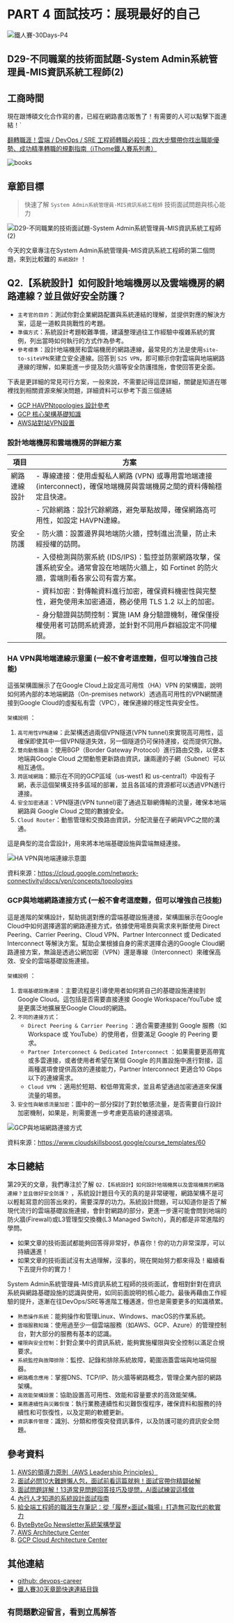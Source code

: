 # PART 4 面試技巧：展現最好的自己

![鐵人賽-30Days-P4](https://github.com/qwedsazxc78/devops-career/raw/main/docs/img/30Days-P4.png)

## D29-不同職業的技術面試題-System Admin系統管理員-MIS資訊系統工程師(2)

## 工商時間

現在跟博碩文化合作寫的書，已經在網路書店販售了！有需要的人可以點擊下面連結！`

[翻轉職涯！雲端 / DevOps / SRE 工程師轉職必殺技：四大步驟帶你找出職能優勢、成功精準轉職的規劃指南（iThome鐵人賽系列書）](https://heyurl.cc/lQ3e4)

![books](https://github.com/qwedsazxc78/devops-career/raw/main/docs/img/books.png)

## 章節目標

> 快速了解 `System Admin系統管理員-MIS資訊系統工程師` 技術面試問題與核心能力

![D29-不同職業的技術面試題-System Admin系統管理員-MIS資訊系統工程師(2)](https://github.com/qwedsazxc78/devops-career/raw/main/docs/img/D29.png)

今天的文章專注在System Admin系統管理員-MIS資訊系統工程師的第二個問題，來到比較難的 `系統設計` ！

## Q2.【系統設計】如何設計地端機房以及雲端機房的網路連線？並且做好安全防護？

* `主考官的目的`：測試你對企業網路配置與系統連結的理解，並提供對應的解決方案，這是一道較具挑戰性的考題。
* `準備方式`：系統設計考題較難準備，建議整理過往工作經驗中複雜系統的實例，列出當時如何執行的方式作為參考。
* `參考標準`：設計地端機房和雲端機房的網路連線，最常見的方法是使用`site-to-siteVPN`來建立安全連線。回答到 `S2S VPN`，即可顯示你對雲端與地端網路連線的理解，如果能進一步提及防火牆等安全防護措施，會使回答更全面。

下表是更詳細的常見可行方案，一般來說，不需要記得這麼詳細，關鍵是知道在哪裡找到相關資源來解決問題，詳細資料可以參考下面三個連結

* [GCP HAVPNtopologies 設計參考](https://cloud.google.com/networkconnectivity/docs/vpn/concepts/topologies)
* [GCP 核心架構基礎知識](https://www.cloudskillsboost.google/course_templates/60)
* [AWS站對站VPN設置](https://docs.aws.amazon.com/vpn/latest/s2svpn/VPC_VPN.html）)

### 設計地端機房和雲端機房的詳細方案

| 項目 | 方案 |
| ---- | ---- |
| 網路連線設計 | - 專線連接：使用虛擬私人網路 (VPN) 或專用雲地端連接 (interconnect)，確保地端機房與雲端機房之間的資料傳輸穩定且快速。 |
| | - 冗餘網路：設計冗餘網路，避免單點故障，確保網路高可用性，如設定 HAVPN連線。 |
| 安全防護 | - 防火牆：設置邊界與地端防火牆，控制進出流量，防止未經授權的訪問。 |
| | - 入侵檢測與防禦系統 (IDS/IPS)：監控並防禦網路攻擊，保護系統安全。通常會設在地端防火牆上，如 Fortinet 的防火牆，雲端則看各家公司有雲方案。 |
| |  - 資料加密：對傳輸資料進行加密，確保資料機密性與完整性，避免使用未加密通道，務必使用 TLS 1.2 以上的加密。 |
| |  - 身分驗證與訪問控制：實施 IAM 身分驗證機制，確保僅授權使用者可訪問系統資源，並針對不同用戶群組設定不同權限。 |

### HA VPN與地端連線示意圖 (一般不會考這麼難，但可以增強自己技能)

這張架構圖展示了在Google Cloud上設定高可用性（HA）VPN 的架構圖，說明如何將內部的本地端網路（On-premises network）透過高可用性的VPN網關連接到Google Cloud的虛擬私有雲（VPC），確保連線的穩定性與安全性。

`架構說明` ：

1. `高可用性VPN連線`：此架構透過兩個VPN隧道(VPN tunnel)來實現高可用性，這確保即使其中一個VPN隧道失效，另一個隧道仍可保持連接，從而提供冗餘。
2. `雙向動態路由`：使用BGP（Border Gateway Protocol）進行路由交換，以便本地端與Google Cloud 之間動態更新路由資訊，讓兩邊的子網（Subnet）可以相互通信。
3. `跨區域網路`：顯示在不同的GCP區域（us-west1 和 us-central1）中設有子網，表示這個架構支持多區域的部署，並且各區域的資源都可以透過VPN進行連接。
4. `安全加密通道`：VPN隧道(VPN tunnel)密了通過互聯網傳輸的流量，確保本地端網路與 Google Cloud 之間的數據安全。
5. `Cloud Router`：動態管理和交換路由資訊，分配流量在子網與VPC之間的溝通。

這是典型的混合雲設計，用來將本地端基礎設施與雲端無縫連接。

![HA VPN與地端連線示意圖](https://github.com/qwedsazxc78/devops-career/raw/main/docs/img/D29-1.png)

資料來源：https://cloud.google.com/network-connectivity/docs/vpn/concepts/topologies

### GCP與地端網路連接方式 (一般不會考這麼難，但可以增強自己技能)

這是進階的架構設計，幫助挑選對應的雲端基礎設施連接，架構圖展示在Google Cloud中如何選擇適當的網路連接方式，依據使用場景與需求來判斷使用 Direct Peering、Carrier Peering、Cloud VPN、Partner Interconnect 或 Dedicated Interconnect 等解決方案。幫助企業根據自身的需求選擇合適的Google Cloud網路連接方案，無論是透過公網加密（VPN）還是專線（Interconnect）來確保高效、安全的雲端基礎設施連接。

`架構說明` ：

1. `雲端基礎設施連接`：主要流程是引導使用者如何將自己的基礎設施連接到 Google Cloud。這包括是否需要直接連接 Google Workspace/YouTube 或是更廣泛地擴展至Google Cloud的網路。
2. `不同的連接方式`：
   - `Direct Peering & Carrier Peering` ：適合需要連接到 Google 服務（如 Workspace 或 YouTube）的使用者，但要滿足 Google 的 Peering 要求。
   - `Partner Interconnect & Dedicated Interconnect` ：如果需要更高帶寬或多雲連接，或者使用者希望在某個 Google 的共置設施中進行對接，這兩種選項會提供高效的連接能力，Partner Interconnect 更適合10 Gbps以下的連線需求。
   - `Cloud VPN` ：適用於短期、較低帶寬需求，並且希望通過加密通道來保護流量的場景。
3. `安全性與敏感流量加密`：圖中的一部分探討了對於敏感流量，是否需要自行設計加密機制，如果是，則需要進一步考慮更高級的連接選項。

![GCP與地端網路連接方式](https://github.com/qwedsazxc78/devops-career/raw/main/docs/img/D29-2.png)

資料來源：https://www.cloudskillsboost.google/course_templates/60

## 本日總結

第29天的文章，我們專注於了解 `Q2.【系統設計】如何設計地端機房以及雲端機房的網路連線？並且做好安全防護？` ，系統設計題目今天的真的是非常硬喔，網路架構不是可以輕鬆寫意的回答出來的，需要深厚的功力。系統設計問題，可以知道你是否了解現代流行的雲端基礎設施連接，會針對網路的部分，更進一步還可能會問到地端的防火牆(Firewall)或L3管理型交換機(L3 Managed Switch)，真的都是非常進階的學問。

* 如果文章的技術面試都能夠回答得非常好，恭喜你！你的功力非常深厚，可以持續邁進！
* 如果文章的技術面試沒有太過理解，沒事的，現在開始努力都來得及！繼續看下去提升你的實力！

System Admin系統管理員-MIS資訊系統工程師的技術面試，會相對針對在資訊系統與網路基礎設施的認識與使用，如同前面說明的核心能力。最後再藉由工作經驗的提升，逐漸在往DevOps/SRE等進階工種邁進，但也是需要更多的知識積累。

* `熟悉操作系統`：能夠操作和管理Linux、Windows、macOS的作業系統。
* `雲端服務知識`：使用過至少一個雲端服務（如AWS、GCP、Azure）的管理控制台，對大部分的服務有基本的認識。
* `權限與安全控制`：針對企業中的資訊系統，能夠實施權限與安全控制以滿足合規要求。
* `系統監控與故障排除`：監控、記錄和排除系統故障，範圍涵蓋雲端與地端伺服器。
* `網路概念應用`：掌握DNS、TCP/IP、防火牆等網路概念，管理企業內部的網路架構。
* `高效能架構設置`：協助設置高可用性、效能和容量要求的高效能架構。
* `業務連續性與災難恢復`：執行業務連續性和災難恢復程序，確保資料和服務的持續性和可恢復性，以及定期的軟體更新。
* `資訊事件管理`：識別、分類和修復突發資訊事件，以及防護可能的資訊安全問題。

## 參考資料

1. [AWS的領導力原則（AWS Leadership Principles）](https://www.amazon.jobs/content/en/our-workplace/leadership-principles)
2. [面試必問10大難題懶人包，面試前看這篇就夠！面試官帶你精闢破解](https://www.1111.com.tw/1000w/fanshome/discussTopic.asp?cat=FANS&id=339445)
3. [面試問題詳解！13道常見問題回答技巧及提問，AI面試練習這樣做](https://blog.104.com.tw/top-nine-tricky-interview-questions-and-best-answers/)
4. [內行人才知道的系統設計面試指南](https://www.books.com.tw/products/0010903454)
5. [給全端工程師的職涯生存筆記：從「履歷×面試×職場」打造無可取代的軟實力](https://www.books.com.tw/products/0010928379)
6. [ByteByteGo Newsletter系統架構學習](https://blog.bytebytego.com/p/which-cloud-provider-should-be-used)
7. [AWS Architecture Center](https://aws.amazon.com/architecture/)
8. [GCP Cloud Architecture Center](https://cloud.google.com/architecture)

## 其他連結

* [github: devops-career](https://github.com/qwedsazxc78/devops-career/tree/main)
* [鐵人賽30天章節快速連結目錄](https://ithelp.ithome.com.tw/articles/10351094)

## `有問題歡迎留言，看到立馬解答`

